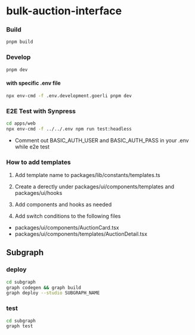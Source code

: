 # bulk-auction-interface

### Build

```bash
pnpm build
```

### Develop

```bash
pnpm dev
```

#### with specific .env file

```bash
npx env-cmd -f .env.development.goerli pnpm dev
```

### E2E Test with Synpress

```bash
cd apps/web
npx env-cmd -f ../../.env npm run test:headless
```

- Comment out BASIC_AUTH_USER and BASIC_AUTH_PASS in your .env while e2e test

### How to add templates

1. Add template name to packages/lib/constants/templates.ts

2. Create a derectly under packages/ui/components/templates and packages/ui/hooks

3. Add components and hooks as needed

4. Add switch conditions to the following files

- packages/ui/components/AuctionCard.tsx
- packages/ui/components/templates/AuctionDetail.tsx

## Subgraph

### deploy

```bash
cd subgraph
graph codegen && graph build
graph deploy --studio SUBGRAPH_NAME
```

### test

```bash
cd subgraph
graph test
```
